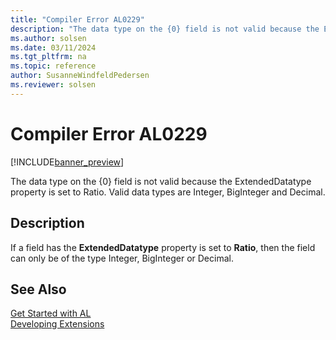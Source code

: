 ```yaml
---
title: "Compiler Error AL0229"
description: "The data type on the {0} field is not valid because the ExtendedDatatype property is set to Ratio."
ms.author: solsen
ms.date: 03/11/2024
ms.tgt_pltfrm: na
ms.topic: reference
author: SusanneWindfeldPedersen
ms.reviewer: solsen
---
```

[//]: # (START>DO_NOT_EDIT)
[//]: # (IMPORTANT:Do not edit any of the content between here and the END>DO_NOT_EDIT.)
[//]: # (Any modifications should be made in the .xml files in the ModernDev repo.)
# Compiler Error AL0229

[!INCLUDE[banner_preview](../includes/banner_preview.md)]

The data type on the {0} field is not valid because the ExtendedDatatype property is set to Ratio. Valid data types are Integer, BigInteger and Decimal.


## Description
If a field has the **ExtendedDatatype** property is set to **Ratio**, then the field can only be of the type Integer, BigInteger or Decimal.  

[//]: # (IMPORTANT: END>DO_NOT_EDIT)
## See Also  
[Get Started with AL](../devenv-get-started.md)  
[Developing Extensions](../devenv-dev-overview.md)  